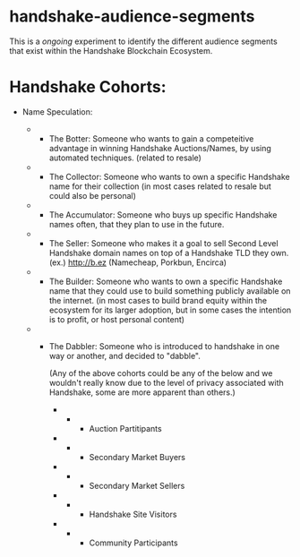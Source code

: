 # handshake-audience-segments
This is a *ongoing* experiment to identify the different audience segments that exist within the Handshake Blockchain Ecosystem.


# Handshake Cohorts:

- Name Speculation:

 
    - - The Botter: Someone who wants to gain a competeitive advantage in winning Handshake Auctions/Names, by using automated techniques. (related to resale)

    - - The Collector: Someone who wants to own a specific Handshake name for their collection (in most cases related to resale but could also be personal)

    - - The Accumulator: Someone who buys up specific Handshake names often, that they plan to use in the future.

    - - The Seller: Someone who makes it a goal to sell Second Level Handshake domain names on top of a Handshake TLD they own. 
         (ex.) http://b.ez (Namecheap, Porkbun, Encirca)

    - - The Builder: Someone who wants to own a specific Handshake name that they could use to build something publicly available on the internet. 
         (in most cases to build brand equity within the ecosystem for its larger adoption, but in some cases the intention is to profit, or host personal content)

    - - The Dabbler: Someone who is introduced to handshake in one way or another, and decided to "dabble". 

        
         (Any of the above cohorts could be any of the below and we wouldn't really know due to the level of privacy associated with Handshake, some are more apparent than others.)

          - - - Auction Partitipants
          
          - - - Secondary Market Buyers

          - - - Secondary Market Sellers

          - - - Handshake Site Visitors
         
          - - - Community Participants
          
